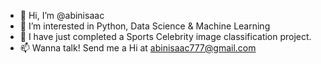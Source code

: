 - 👋 Hi, I’m @abinisaac
- 👀 I’m interested in Python, Data Science & Machine Learning
- 🌱 I have just completed a Sports Celebrity image classification project.
- 📫 Wanna talk! Send me a Hi at abinisaac777@gmail.com

<!---
abinisaac/abinisaac is a ✨ special ✨ repository because its `README.md` (this file) appears on your GitHub profile.
You can click the Preview link to take a look at your changes.
--->
